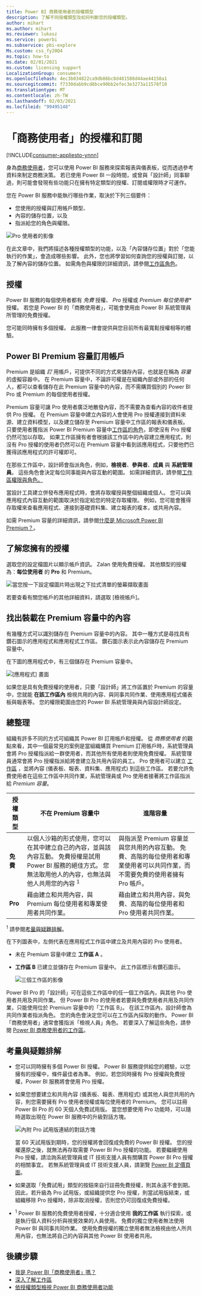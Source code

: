```yaml
---
title: Power BI 商務使用者的授權類型
description: 了解不同授權類型及如何判斷您的授權類型。
author: mihart
ms.author: mihart
ms.reviewer: lukasz
ms.service: powerbi
ms.subservice: pbi-explore
Ms.custom: css_fy20Q4
ms.topic: how-to
ms.date: 02/01/2021
ms.custom: licensing support
LocalizationGroup: consumers
ms.openlocfilehash: 4ec3b034822ca9db86bc8d481588d44ae44158a1
ms.sourcegitcommit: f7330dabb9cd8bce90bb2efec3e3273a11578f10
ms.translationtype: MT
ms.contentlocale: zh-TW
ms.lasthandoff: 02/03/2021
ms.locfileid: "99495148"
---
```

# <a name="licenses-and-subscriptions-for-business-users"></a>「商務使用者」的授權和訂閱

[!INCLUDE[consumer-appliesto-ynnn](../includes/consumer-appliesto-ynnn.md)]

身為[商務使用者](end-user-consumer.md)，您可以使用 Power BI 服務來探索報表與儀表板，從而透過參考資料來制定商務決策。 若已使用 Power BI 一段時間，或曾與「設計師」同事聊過，則可能會發現有些功能只在擁有特定類型的授權、訂閱或權限時才可運作。

您在 Power BI 服務中能執行哪些作業，取決於下列三個要件：
-    您使用的授權與訂用帳戶類型、
-    內容的儲存位置，以及
-    指派給您的角色與權限。


![Pro 使用者的影像](media/end-user-license/power-bi-questions-small.png)

在此文章中，我們將描述各種授權類型的功能，以及「內容儲存位置」對於「您能執行的作業」，會造成哪些影響。 此外，您也將學習如何查詢您的授權與訂閱，以及了解內容的儲存位置。 如需角色與權限的詳細資訊，請參閱[工作區角色](end-user-workspaces.md)。

## <a name="licenses"></a>授權

Power BI 服務的每個使用者都有 *免費* 授權、 *Pro* 授權或 *Premium 每位使用者** 授權。 若您是 Power BI 的「商務使用者」，可能會使用由 Power BI 系統管理員所管理的免費授權。

您可能同時擁有多個授權。  此服務一律會提供與您目前所有最寬鬆授權相等的體驗。

## <a name="power-bi-premium-capacity-subscription"></a>Power BI Premium 容量訂用帳戶

Premium 是組織 *訂* 用帳戶，可提供不同的方式來儲存內容，也就是在稱為 *容量* 的虛擬容器中。 在 Premium 容量中，不論許可權是在組織內部或外部的任何人，都可以查看儲存在此 Premium 容量中的內容，而不需購買個別的 Power BI Pro 或 Premium 的每個使用者授權。 

Premium 容量可讓 Pro 使用者廣泛地散發內容，而不需要為查看內容的收件者提供 Pro 授權。 在 Premium 容量中建立內容的人會使用 Pro 授權連接到資料來源、建立資料模型，以及建立儲存至 Premium 容量中工作區的報表和儀表板。 只要使用者獲指派 Power BI Premium 容量中[工作區的角色](end-user-workspaces.md)，即使沒有 Pro 授權仍然可加以存取。 如果工作區擁有者會根據該工作區中的內容建立應用程式，則沒有 Pro 授權的使用者仍然可以在 Premium 容量中看到該應用程式，只要他們已獲得該應用程式的許可權即可。 

在那些工作區中，設計師會指派角色，例如，**檢視者**、**參與者**、**成員** 與 **系統管理員**。 這些角色會決定每位同事能與內容互動的範圍。 如需詳細資訊，請參閱[工作區權限與角色。](end-user-workspaces.md) 

當設計工具建立併發布應用程式時，會將存取權授與整個組織或個人。 您可以與應用程式內容互動的範圍取決於指定給您的特定存取權限。 例如，您可能會獲得存取權來查看應用程式、連接到基礎資料集、建立報表的複本，或共用內容。

如需 Premium 容量的詳細資訊，請參閱[什麼是 Microsoft Power BI Premium？](../admin/service-premium-what-is.md)。

## <a name="find-out-which-licenses-you-have"></a>了解您擁有的授權
選取您的設定檔圖片以顯示帳戶資訊。 Zalan 使用免費授權。 其他類型的授權為：**每位使用者** 的 **Pro** 和 Premium。 

![當您按一下設定檔圖片時出現之下拉式清單的螢幕擷取畫面](media/end-user-license/power-bi-profiles.png)


若要查看有關您帳戶的其他詳細資料，請選取 [檢視帳戶]。 

<!-- [Your Microsoft **My account** page](https://portal.office.com/account) opens in a new browser tab.  To see what licenses are assigned to you.  Select the tab for  **Subscriptions**.

![Screenshot of Microsoft 365 Accounts page.](media/end-user-license/power-bi-subscriptions.png)

This first user, Pradtanna, has Office 365 E5, which includes a Power BI Pro license.

![Office portal subscriptions tab showing Office 365 E5 subscription](media/end-user-license/power-bi-license-office.png)

This second user, Zalan, has a Power BI free license. 

![Office portal subscriptions tab](media/end-user-license/power-bi-license-free.png) 

## Find out if you have access to Premium capacity

Next, check to see if you're part of an organization that has Premium capacity. Either of the users above, Pro or free, could belong to an organization that has Premium capacity.  Let's check for our second user, Zalan.  

We can determine whether Zalan's organization has Premium capacity by looking up the amount of storage available. 

- In the Power BI service, select **My workspace** and then select the cog icon from the upper right corner. Choose **Manage personal storage**.

    ![Cog Settings menu displays](media/end-user-license/power-bi-license-personal.png)

    If you see more than 10 GB, then you're a member of an organization that has a Premium subscription. The image below shows that Zalan's organization has up to 100 GB of storage. Zalan, personally, doesn't own 100GB as indicated by the heading **Owned by us**.  

    ![Manage storage showing 100 GB](media/end-user-license/power-bi-free-capacity.png)

    Notice that a Pro user has already shared a workspace with Zalan. The diamond icon shows that this workspace is stored in Premium capacity. 

    If you see any amount of storage, the words **Pro user** next to your name, and the heading **Owned by me**, then you have a Premium per-user license.  

    -->

## <a name="identify-content-hosted-in-premium-capacity"></a>找出裝載在 Premium 容量中的內容

有幾種方式可以識別儲存在 Premium 容量中的內容。 其中一種方式是尋找具有鑽石圖示的應用程式和應用程式工作區。 鑽石圖示表示此內容儲存在 Premium 容量中。 

在下圖的應用程式中，有三個儲存在 Premium 容量中。

![[應用程式] 畫面](media/end-user-license/power-bi-premium.png)

如果您是具有免費授權的使用者，只要「設計師」將工作區置於 Premium 的容量中，您就能 **在該工作區內** 檢視共用的內容、與同事共同作業、使用應用程式儀表板與報表等。 您的權限範圍由您的 Power BI 系統管理員與內容設計師設定。

## <a name="putting-it-all-together"></a>總整理

組織有許多不同的方式可組織其 Power BI 訂用帳戶和授權。 從 *商務使用者* 的觀點來看，其中一個最常見的案例是當組織購買 Premium 訂用帳戶時，系統管理員會將 Pro 授權指派給一群使用者，而其他所有使用者則使用免費授權。 系統管理員通常會將 Pro 授權指派給將會建立及共用內容的員工。 Pro 使用者可以建立 [工作區](end-user-workspaces.md) ，並將內容 (儀表板、報表、資料集、應用程式) 到這些工作區。 若要允許免費使用者在這些工作區中共同作業，系統管理員或 Pro 使用者接著將工作區指派給 *Premium 容量*。  

|授權類型  |不在 Premium 容量中 | 進階容量  |
|---------|---------|---------|
|**免費**     |  以個人沙箱的形式使用，您可以在其中建立自己的內容，並與該內容互動。 免費授權是試用 Power BI 服務的絕佳方式。 您無法取用他人的內容，也無法與他人共用您的內容 <sup>1</sup>     |   與指派至 Premium 容量並與您共用的內容互動。 免費、高階的每位使用者和專業使用者可以共同作業，而不需要免費的使用者擁有 Pro 帳戶。      |
|**Pro**     |  藉由建立和共用內容，與 Premium 每位使用者和專業使用者共同作業。        |  藉由建立和共用內容，與免費、高階的每位使用者和 Pro 使用者共同作業。       |


<sup>1</sup> 請參閱[考量與疑難排解](#considerations-and-troubleshooting)。

在下列圖表中，左側代表在應用程式工作區中建立及共用內容的 Pro 使用者。

- 未在 Premium 容量中建立 **工作區 A** 。

- **工作區 B** 已建立並儲存在 Premium 容量中。 此工作區標示有鑽石圖示。  

    ![三個工作區的影像](media/end-user-license/power-bi-dedicated.jpg)

Power BI Pro 的「設計師」可在這些工作區中的任一個工作區內，與其他 Pro 使用者共用及共同作業。 但 Power BI Pro 的使用者若要與免費使用者共用及共同作業，只能使用位於 Premium 容量中的「工作區 B」。  在該工作區內，設計師會為共同作業者指派角色。 您的角色會決定您可以在工作區內採取的動作。 Power BI「商務使用者」通常會獲指派「檢視人員」角色。 若要深入了解這些角色，請參閱 [Power BI 商務使用者的工作區](end-user-workspaces.md)。

## <a name="considerations-and-troubleshooting"></a>考量與疑難排解

- 您可以同時擁有多個 Power BI 授權。 Power BI 服務提供給您的體驗，以您擁有的授權中，條件最佳者為準。 例如，若您同時擁有 Pro 授權與免費授權，Power BI 服務將會使用 Pro 授權。

- 如果您想要建立和共用內容 (儀表板、報表、應用程式) 或其他人與您共用的內容，則您需要擁有 Pro 使用者授權或每位使用者的 Premium。 您可以註冊 Power BI Pro 的 60 天個人免費試用版。 當您想要使用 Pro 功能時，可以隨時選取出現在 Power BI 服務中的升級對話方塊。

    ![內附 Pro 試用版連結的對話方塊](media/end-user-license/power-bi-trial.png)

  當 60 天試用版到期時，您的授權將會回復成免費的 Power BI 授權。 您的授權還原之後，就無法再存取需要 Power BI Pro 授權的功能。 若要繼續使用 Pro 授權，請洽詢系統管理員或 IT 技術支援人員有關購買 Power BI Pro 授權的相關事宜。 若無系統管理員或 IT 技術支援人員，請瀏覽 [Power BI 定價頁面](https://powerbi.microsoft.com/pricing/)。

- 如果選取「免費試用」類型的按鈕來自行註冊免費授權，則其永遠不會到期。 因此，若升級為 Pro 試用版，或組織提供您 Pro 授權，則當試用版結束，或組織移除 Pro 授權時，除非取消授權，否則您仍可回復成免費授權。

- <sup>1</sup> Power BI 服務的免費使用者授權，十分適合使用 **我的工作區** 執行探索，或是執行個人資料分析與視覺效果的人員使用。 免費的獨立使用者無法使用 Power BI 與同事共同作業。 使用免費授權的獨立使用者無法檢視由他人所共用內容，也無法將自己的內容與其他 Power BI 使用者共用。



## <a name="next-steps"></a>後續步驟

- [我是 Power BI「商務使用者」嗎？](end-user-consumer.md)    
- [深入了解工作區](end-user-workspaces.md)    
- [依授權類型檢視 Power BI 商務使用者功能](end-user-features.md)
